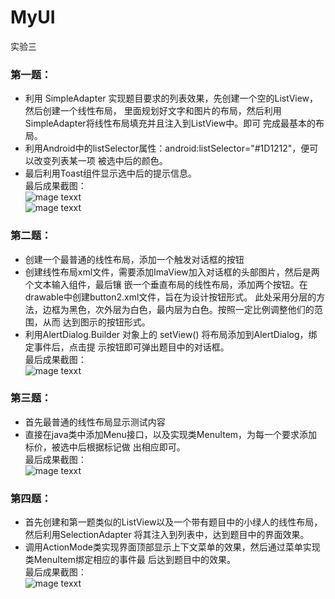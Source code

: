 # MyUI
实验三
### 第一题：
* 利用 SimpleAdapter 实现题目要求的列表效果，先创建一个空的ListView，然后创建一个线性布局，
里面规划好文字和图片的布局，然后利用SimpleAdapter将线性布局填充并且注入到ListView中。即可
完成最基本的布局。<br>
* 利用Android中的listSelector属性：android:listSelector="#1D1212"，便可以改变列表某一项
被选中后的颜色。<br>
* 最后利用Toast组件显示选中后的提示信息。<br>
最后成果截图：<br>
![mage texxt](https://github.com/IYuanM/MyUI/blob/main/pictures/1.1.PNG)<br>
![mage texxt](https://github.com/IYuanM/MyUI/blob/main/pictures/1.2.PNG)<br>
### 第二题：
* 创建一个最普通的线性布局，添加一个触发对话框的按钮<br>
* 创建线性布局xml文件，需要添加ImaView加入对话框的头部图片，然后是两个文本输入组件，最后镶
嵌一个垂直布局的线性布局，添加两个按钮。在drawable中创建button2.xml文件，旨在为设计按钮形式。
此处采用分层的方法，边框为黑色，次外层为白色，最内层为白色。按照一定比例调整他们的范围，从而
达到图示的按钮形式。<br>
* 利用AlertDialog.Builder 对象上的 setView() 将布局添加到AlertDialog，绑定事件后，点击提
示按钮即可弹出题目中的对话框。<br>
最后成果截图：<br>
![mage texxt](https://github.com/IYuanM/MyUI/blob/main/pictures/2.1.PNG)<br>
### 第三题：
* 首先最普通的线性布局显示测试内容<br>
* 直接在java类中添加Menu接口，以及实现类MenuItem，为每一个要求添加标价，被选中后根据标记做
出相应即可。<br>
最后成果截图：<br>
![mage texxt](https://github.com/IYuanM/MyUI/blob/main/pictures/3.1.PNG)<br>
### 第四题：
* 首先创建和第一题类似的ListView以及一个带有题目中的小绿人的线性布局，然后利用SelectionAdapter
将其注入到列表中，达到题目中的界面效果。<br>
* 调用ActionMode类实现界面顶部显示上下文菜单的效果，然后通过菜单实现类MenuItem绑定相应的事件最
后达到题目中的效果。<br>
最后成果截图：<br>
![mage texxt](https://github.com/IYuanM/MyUI/blob/main/pictures/4.1.PNG)
